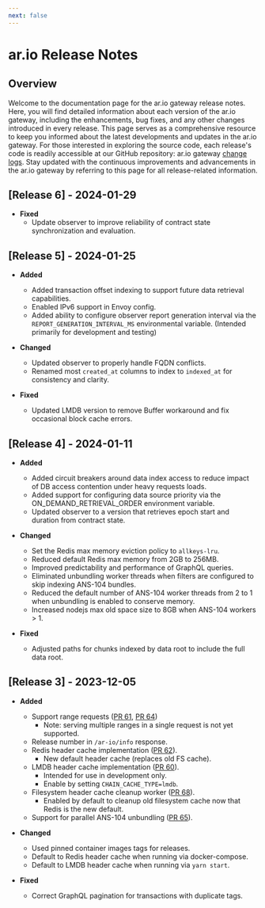 ```yaml
---
next: false
---
```


# ar.io Release Notes

## Overview

Welcome to the documentation page for the ar.io gateway release notes. Here, you will find detailed information about each version of the ar.io gateway, including the enhancements, bug fixes, and any other changes introduced in every release. This page serves as a comprehensive resource to keep you informed about the latest developments and updates in the ar.io gateway. For those interested in exploring the source code, each release's code is readily accessible at our GitHub repository: ar.io gateway [change logs](https://github.com/ar-io/ar-io-node/blob/main/CHANGELOG.md). Stay updated with the continuous improvements and advancements in the ar.io gateway by referring to this page for all release-related information.

## [Release 6] - 2024-01-29

- **Fixed**
    - Update observer to improve reliability of contract state synchronization and evaluation.

## [Release 5] - 2024-01-25

- **Added**
    - Added transaction offset indexing to support future data retrieval capabilities.
    - Enabled IPv6 support in Envoy config.
    - Added ability to configure observer report generation interval via the `REPORT_GENERATION_INTERVAL_MS` environmental variable. (Intended primarily for development and testing)

- **Changed**
    - Updated observer to properly handle FQDN conflicts.
    - Renamed most `created_at` columns to index to `indexed_at` for consistency and clarity.

- **Fixed**
    - Updated LMDB version to remove Buffer workaround and fix occasional block cache errors.

## [Release 4] - 2024-01-11

- **Added**
    - Added circuit breakers around data index access to reduce impact of DB access contention under heavy requests loads.
    - Added support for configuring data source priority via the ON_DEMAND_RETRIEVAL_ORDER environment variable.
    - Updated observer to a version that retrieves epoch start and duration from contract state.

- **Changed**
    - Set the Redis max memory eviction policy to `allkeys-lru`.
    - Reduced default Redis max memory from 2GB to 256MB.
    - Improved predictability and performance of GraphQL queries.
    - Eliminated unbundling worker threads when filters are configured to skip indexing ANS-104 bundles.
    - Reduced the default number of ANS-104 worker threads from 2 to 1 when unbundling is enabled to conserve memory.
    - Increased nodejs max old space size to 8GB when ANS-104 workers > 1.

- **Fixed**
    - Adjusted paths for chunks indexed by data root to include the full data root.

## [Release 3] - 2023-12-05

- **Added**
    - Support range requests ([PR 61](https://github.com/ar-io/ar-io-node/pull/61), [PR 64](https://github.com/ar-io/ar-io-node/pull/64))
        - Note: serving multiple ranges in a single request is not yet supported.
    - Release number in `/ar-io/info` response.
    - Redis header cache implementation ([PR 62](https://github.com/ar-io/ar-io-node/pull/62)).
        - New default header cache (replaces old FS cache).
    - LMDB header cache implementation ([PR 60](https://github.com/ar-io/ar-io-node/pull/60)).
        - Intended for use in development only.
        - Enable by setting `CHAIN_CACHE_TYPE=lmdb`.
    - Filesystem header cache cleanup worker ([PR 68](https://github.com/ar-io/ar-io-node/pull/68)).
        - Enabled by default to cleanup old filesystem cache now that Redis is the new default.
    - Support for parallel ANS-104 unbundling ([PR 65](https://github.com/ar-io/ar-io-node/pull/65)).

- **Changed**
    - Used pinned container images tags for releases.
    - Default to Redis header cache when running via docker-compose.
    - Default to LMDB header cache when running via `yarn start`.

- **Fixed**
    - Correct GraphQL pagination for transactions with duplicate tags.